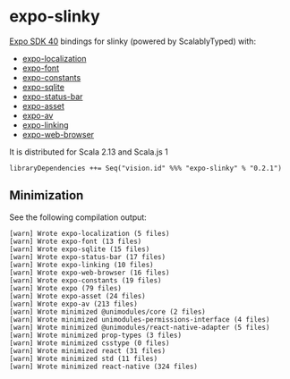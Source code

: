 # expo-slinky
[Expo SDK 40](https://dev.to/expo/expo-sdk-40-is-now-available-1lm8) bindings for slinky (powered by ScalablyTyped) with:
 * [expo-localization](https://docs.expo.io/versions/v40.0.0/sdk/localization/) 
 * [expo-font](https://docs.expo.io/versions/v40.0.0/sdk/font/)
 * [expo-constants](https://docs.expo.io/versions/v40.0.0/sdk/constants/)
 * [expo-sqlite](https://docs.expo.io/versions/v40.0.0/sdk/sqlite/)
 * [expo-status-bar](https://docs.expo.io/versions/v40.0.0/sdk/status-bar/)
 * [expo-asset](https://docs.expo.io/versions/v40.0.0/sdk/asset/)
 * [expo-av](https://docs.expo.io/versions/v40.0.0/sdk/audio/)
 * [expo-linking](https://docs.expo.io/workflow/linking/)
 * [expo-web-browser](https://docs.expo.io/versions/v40.0.0/sdk/webbrowser/)

It is distributed for Scala 2.13 and Scala.js 1

```
libraryDependencies ++= Seq("vision.id" %%% "expo-slinky" % "0.2.1") 
```

## Minimization

See the following compilation output:

```
[warn] Wrote expo-localization (5 files)
[warn] Wrote expo-font (13 files)
[warn] Wrote expo-sqlite (15 files)
[warn] Wrote expo-status-bar (17 files)
[warn] Wrote expo-linking (10 files)
[warn] Wrote expo-web-browser (16 files)
[warn] Wrote expo-constants (19 files)
[warn] Wrote expo (79 files)
[warn] Wrote expo-asset (24 files)
[warn] Wrote expo-av (213 files)
[warn] Wrote minimized @unimodules/core (2 files)
[warn] Wrote minimized unimodules-permissions-interface (4 files)
[warn] Wrote minimized @unimodules/react-native-adapter (5 files)
[warn] Wrote minimized prop-types (3 files)
[warn] Wrote minimized csstype (0 files)
[warn] Wrote minimized react (31 files)
[warn] Wrote minimized std (11 files)
[warn] Wrote minimized react-native (324 files)
```